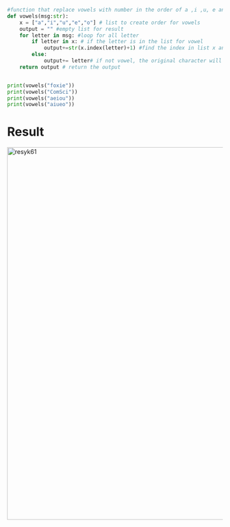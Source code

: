 ```py
#function that replace vowels with number in the order of a ,i ,u, e and o
def vowels(msg:str):
    x = ["a","i","u","e","o"] # list to create order for vowels
    output = "" #empty list for result
    for letter in msg: #loop for all letter
        if letter in x: # if the letter is in the list for vowel
            output+=str(x.index(letter)+1) #find the index in list x and replace it in the message
        else:
            output+= letter# if not vowel, the original character will be added
    return output # return the output


print(vowels("foxie"))
print(vowels("ComSci"))
print(vowels("aeiou"))
print(vowels("aiueo"))
```

# Result

<img width="871" alt="resyk61" src="https://user-images.githubusercontent.com/82266864/194221433-1dc2eac1-d254-4f9d-9d66-4a81ef9dee25.png">

